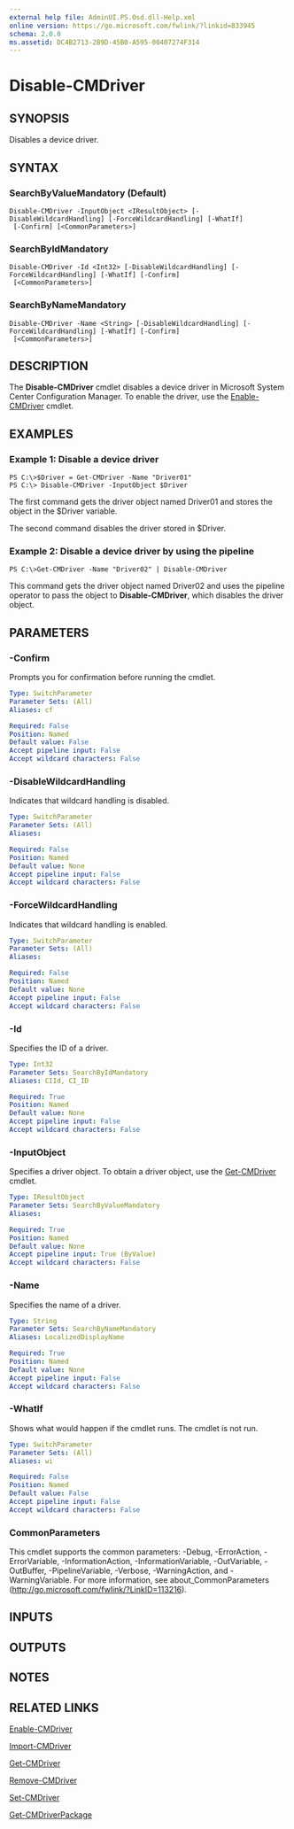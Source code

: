 ```yaml
---
external help file: AdminUI.PS.Osd.dll-Help.xml
online version: https://go.microsoft.com/fwlink/?linkid=833945
schema: 2.0.0
ms.assetid: DC4B2713-2B9D-45B0-A595-00407274F314
---
```


# Disable-CMDriver

## SYNOPSIS
Disables a device driver.

## SYNTAX

### SearchByValueMandatory (Default)
```
Disable-CMDriver -InputObject <IResultObject> [-DisableWildcardHandling] [-ForceWildcardHandling] [-WhatIf]
 [-Confirm] [<CommonParameters>]
```

### SearchByIdMandatory
```
Disable-CMDriver -Id <Int32> [-DisableWildcardHandling] [-ForceWildcardHandling] [-WhatIf] [-Confirm]
 [<CommonParameters>]
```

### SearchByNameMandatory
```
Disable-CMDriver -Name <String> [-DisableWildcardHandling] [-ForceWildcardHandling] [-WhatIf] [-Confirm]
 [<CommonParameters>]
```

## DESCRIPTION
The **Disable-CMDriver** cmdlet disables a device driver in Microsoft System Center Configuration Manager.
To enable the driver, use the [Enable-CMDriver](./EnableCMDriver.md) cmdlet.

## EXAMPLES

### Example 1: Disable a device driver
```
PS C:\>$Driver = Get-CMDriver -Name "Driver01"
PS C:\> Disable-CMDriver -InputObject $Driver
```

The first command gets the driver object named Driver01 and stores the object in the $Driver variable.

The second command disables the driver stored in $Driver.

### Example 2: Disable a device driver by using the pipeline
```
PS C:\>Get-CMDriver -Name "Driver02" | Disable-CMDriver
```

This command gets the driver object named Driver02 and uses the pipeline operator to pass the object to **Disable-CMDriver**, which disables the driver object.

## PARAMETERS

### -Confirm
Prompts you for confirmation before running the cmdlet.

```yaml
Type: SwitchParameter
Parameter Sets: (All)
Aliases: cf

Required: False
Position: Named
Default value: False
Accept pipeline input: False
Accept wildcard characters: False
```

### -DisableWildcardHandling
Indicates that wildcard handling is disabled.

```yaml
Type: SwitchParameter
Parameter Sets: (All)
Aliases: 

Required: False
Position: Named
Default value: None
Accept pipeline input: False
Accept wildcard characters: False
```

### -ForceWildcardHandling
Indicates that wildcard handling is enabled.

```yaml
Type: SwitchParameter
Parameter Sets: (All)
Aliases: 

Required: False
Position: Named
Default value: None
Accept pipeline input: False
Accept wildcard characters: False
```

### -Id
Specifies the ID of a driver.

```yaml
Type: Int32
Parameter Sets: SearchByIdMandatory
Aliases: CIId, CI_ID

Required: True
Position: Named
Default value: None
Accept pipeline input: False
Accept wildcard characters: False
```

### -InputObject
Specifies a driver object.
To obtain a driver object, use the [Get-CMDriver](./Get-CMDriver.md) cmdlet.

```yaml
Type: IResultObject
Parameter Sets: SearchByValueMandatory
Aliases: 

Required: True
Position: Named
Default value: None
Accept pipeline input: True (ByValue)
Accept wildcard characters: False
```

### -Name
Specifies the name of a driver.

```yaml
Type: String
Parameter Sets: SearchByNameMandatory
Aliases: LocalizedDisplayName

Required: True
Position: Named
Default value: None
Accept pipeline input: False
Accept wildcard characters: False
```

### -WhatIf
Shows what would happen if the cmdlet runs.
The cmdlet is not run.

```yaml
Type: SwitchParameter
Parameter Sets: (All)
Aliases: wi

Required: False
Position: Named
Default value: False
Accept pipeline input: False
Accept wildcard characters: False
```

### CommonParameters
This cmdlet supports the common parameters: -Debug, -ErrorAction, -ErrorVariable, -InformationAction, -InformationVariable, -OutVariable, -OutBuffer, -PipelineVariable, -Verbose, -WarningAction, and -WarningVariable. For more information, see about_CommonParameters (http://go.microsoft.com/fwlink/?LinkID=113216).

## INPUTS

## OUTPUTS

## NOTES

## RELATED LINKS

[Enable-CMDriver](./Enable-CMDriver.md)

[Import-CMDriver](./Import-CMDriver.md)

[Get-CMDriver](./Get-CMDriver.md)

[Remove-CMDriver](./Remove-CMDriver.md)

[Set-CMDriver](./Set-CMDriver.md)

[Get-CMDriverPackage](./Get-CMDriverPackage.md)
